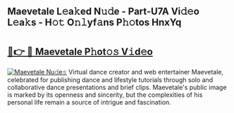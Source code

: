 ## Maevetale L𝚎a𝚔ed N𝚞𝚍e - Part-U7A Vi𝚍𝚎o L𝚎a𝚔s - H𝚘𝚝 O𝚗𝚕yf𝚊ns P𝚑𝚘tos HnxYq

# <h2><a href="http://kfdrflp.oniu.top/?m=Maevetale">🔗👉 🔴 Maevetale P𝚑ot𝚘𝚜 V𝚒d𝚎o</a></h2>

[![Maevetale Nu𝚍e𝚜](https://i.imgur.com/0qMVB7G.gif)](http://kfdrflp.oniu.top/?m=Maevetale)
Virtual dance creator and web entertainer Maevetale, celebrated for publishing dance and lifestyle tutorials through solo and collaborative dance presentations and brief clips. Maevetale's public image is marked by its openness and sincerity, but the complexities of his personal life remain a source of intrigue and fascination.  
